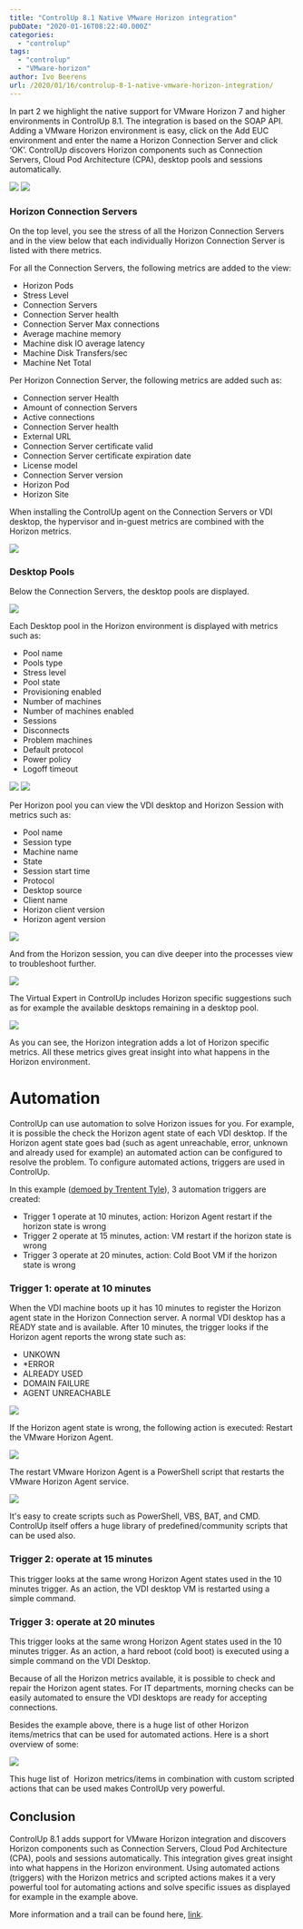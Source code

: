```yaml
---
title: "ControlUp 8.1 Native VMware Horizon integration"
pubDate: "2020-01-16T08:22:40.000Z"
categories: 
  - "controlup"
tags: 
  - "controlup"
  - "VMware-horizon"
author: Ivo Beerens
url: /2020/01/16/controlup-8-1-native-vmware-horizon-integration/
---
```


In part 2 we highlight the native support for VMware Horizon 7 and higher environments in ControlUp 8.1. The integration is based on the SOAP API. Adding a VMware Horizon environment is easy, click on the Add EUC environment and enter the name a Horizon Connection Server and click ‘OK’. ControlUp discovers Horizon components such as Connection Servers, Cloud Pod Architecture (CPA), desktop pools and sessions automatically.

[![](images/Hor1-300x233.png)](images/Hor1.png) [![](images/Hor2-300x159.png)](https://www.ivobeerens.nl/wp-content/uploads/2019/12/Hor2.png)

### Horizon Connection Servers

On the top level, you see the stress of all the Horizon Connection Servers and in the view below that each individually Horizon Connection Server is listed with there metrics.

For all the Connection Servers, the following metrics are added to the view:

- Horizon Pods
- Stress Level
- Connection Servers
- Connection Server health
- Connection Server Max connections
- Average machine memory
- Machine disk IO average latency
- Machine Disk Transfers/sec
- Machine Net Total

Per Horizon Connection Server, the following metrics are added such as:

- Connection server Health
- Amount of connection Servers
- Active connections
- Connection Server health
- External URL
- Connection Server certificate valid
- Connection Server certificate expiration date
- License model
- Connection Server version
- Horizon Pod
- Horizon Site

When installing the ControlUp agent on the Connection Servers or VDI desktop, the hypervisor and in-guest metrics are combined with the Horizon metrics.

[![](images/HorAgentMetrics-1-300x80.png)](images/HorAgentMetrics-1.png)

### Desktop Pools

Below the Connection Servers, the desktop pools are displayed.

[![](images/4-300x71.jpg)](images/4.jpg)

Each Desktop pool in the Horizon environment is displayed with metrics such as:

- Pool name
- Pools type
- Stress level
- Pool state
- Provisioning enabled
- Number of machines
- Number of machines enabled
- Sessions
- Disconnects
- Problem machines
- Default protocol
- Power policy
- Logoff timeout

[![](images/Pools1-300x109.png)](images/Pools1.png) [![](images/Pools2-300x111.png)](https://www.ivobeerens.nl/wp-content/uploads/2019/12/Pools2.png)

Per Horizon pool you can view the VDI desktop and Horizon Session with metrics such as:

- Pool name
- Session type
- Machine name
- State
- Session start time
- Protocol
- Desktop source
- Client name
- Horizon client version
- Horizon agent version

[![](images/sessions-300x74.png)](images/sessions.png)

And from the Horizon session, you can dive deeper into the processes view to troubleshoot further.

[![](images/processes-300x136.png)](images/processes.png)

The Virtual Expert in ControlUp includes Horizon specific suggestions such as for example the available desktops remaining in a desktop pool.

[![](images/Virtual-Expert-300x93.jpg)](images/Virtual-Expert.jpg)

As you can see, the Horizon integration adds a lot of Horizon specific metrics. All these metrics gives great insight into what happens in the Horizon environment.

# Automation

ControlUp can use automation to solve Horizon issues for you. For example, it is possible the check the Horizon agent state of each VDI desktop. If the Horizon agent state goes bad (such as agent unreachable, error, unknown and already used for example) an automated action can be configured to resolve the problem. To configure automated actions, triggers are used in ControlUp.

In this example ([demoed by Trentent Tyle](https://youtu.be/l1ClNdH76_8)), 3 automation triggers are created:

- Trigger 1 operate at 10 minutes, action: Horizon Agent restart if the horizon state is wrong
- Trigger 2 operate at 15 minutes, action: VM restart if the horizon state is wrong
- Trigger 3 operate at 20 minutes, action: Cold Boot VM if the horizon state is wrong

### Trigger 1: operate at 10 minutes

When the VDI machine boots up it has 10 minutes to register the Horizon agent state in the Horizon Connection server. A normal VDI desktop has a READY state and is available. After 10 minutes, the trigger looks if the  Horizon agent reports the wrong state such as:

- UNKOWN
- \*ERROR
- ALREADY USED
- DOMAIN FAILURE
- AGENT UNREACHABLE

[![](images/Trigger5min-300x191.jpg)](images/Trigger5min.jpg)

If the Horizon agent state is wrong, the following action is executed: Restart the VMware Horizon Agent.

[![](images/TriggerAction-300x189.png)](images/TriggerAction.png)

The restart VMware Horizon Agent is a PowerShell script that restarts the VMware Horizon Agent service.

[![](images/3-300x250.jpg)](images/3.jpg)

It's easy to create scripts such as PowerShell, VBS, BAT, and CMD. ControlUp itself offers a huge library of predefined/community scripts that can be used also.

### Trigger 2: operate at 15 minutes

This trigger looks at the same wrong Horizon Agent states used in the 10 minutes trigger. As an action, the VDI desktop VM is restarted using a simple command.

### Trigger 3: operate at 20 minutes

This trigger looks at the same wrong Horizon Agent states used in the 10 minutes trigger. As an action, a hard reboot (cold boot) is executed using a simple command on the VDI Desktop.

Because of all the Horizon metrics available, it is possible to check and repair the Horizon agent states. For IT departments, morning checks can be easily automated to ensure the VDI desktops are ready for accepting connections.

Besides the example above, there is a huge list of other Horizon items/metrics that can be used for automated actions. Here is a short overview of some:

[![](images/Trigger-actions-300x188.jpg)](images/Trigger-actions.jpg)

This huge list of  Horizon metrics/items in combination with custom scripted actions that can be used makes ControlUp very powerful.

## Conclusion

ControlUp 8.1 adds support for VMware Horizon integration and discovers Horizon components such as Connection Servers, Cloud Pod Architecture (CPA), pools and sessions automatically. This integration gives great insight into what happens in the Horizon environment. Using automated actions (triggers) with the Horizon metrics and scripted actions makes it a very powerful tool for automating actions and solve specific issues as displayed for example in the example above.

More information and a trail can be found here, [link](https://www.controlup.com/).



